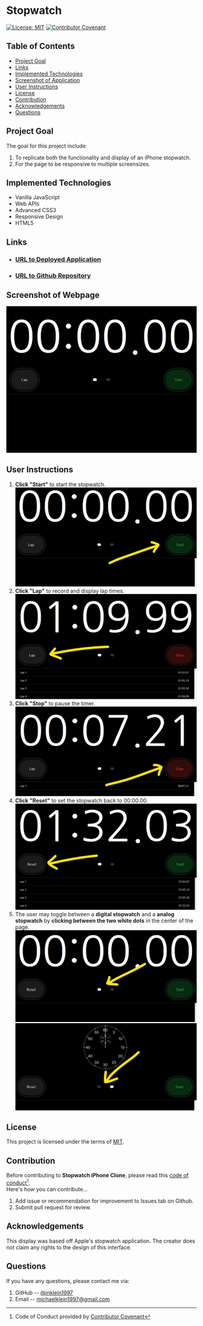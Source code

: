 # Stopwatch
[![License: MIT](https://img.shields.io/badge/License-MIT-yellow.svg)](https://opensource.org/licenses/MIT)
[![Contributor Covenant](https://img.shields.io/badge/Contributor%20Covenant-2.1-4baaaa.svg)](code_of_conduct.md)

## Table of Contents
- [Project Goal](#Project-Goal)
- [Links](#Links)
- [Implemented Technologies](#Implemented-Technologies)
- [Screenshot of Application](#Screenshot-of-Application)
- [User Instructions](#User-instructions)
- [License](#License)
- [Contribution](#Contribution)
- [Acknowledgements](#Acknowledgements)
- [Questions](#Questions)

## Project Goal
The goal for this project include: 
1.  To replicate both the functionality and display of an iPhone stopwatch. 
2.  For the page to be responsive to multiple screensizes.

## Implemented Technologies
- Vanilla JavaScript
- Web APIs 
- Advanced CSS3
- Responsive Design
- HTML5

## Links
- ### [URL to Deployed Application](https://inklein1997.github.io/Stopwatch-iPhone-Clone/)
- ### [URL to Github Repository](https://github.com/inklein1997/Stopwatch-iPhone-Clone)

## Screenshot of Webpage
![screenshot of application](./assets/images/application-screenshot.png)

## User Instructions
1. **Click "Start"** to start the stopwatch. <br>
![start button](./assets/images/step1.jpg)<br>
2. **Click "Lap"** to record and display lap times.<br>
![lap button](./assets/images/step3.jpg)<br>
3. **Click "Stop"** to pause the timer.<br>
![stop button](./assets/images/step2.jpg)<br>
4. **Click "Reset"** to set the stopwatch back to 00:00.00.<br>
![reset button](./assets/images/step4.jpg)<br>
5. The user may toggle between a **digital stopwatch** and a **analog stopwatch** by **clicking between the two white dots** in the center of the page.<br>
![digital stopwatch display](./assets/images/step5.1.jpg) ![analog stopwatch display](./assets/images/step5.2.jpg)<br>

## License
This project is licensed under the terms of [MIT](https://opensource.org/licenses/MIT).
  
## Contribution
Before contributing to **Stopwatch iPhone Clone**, please read this [code of conduct](code_of_conduct.md)[^1].<br>
Here's how you can contribute...
1. Add issue or recommendation for improvement to Issues tab on Github.
2. Submit pull request for review.

## Acknowledgements
This display was based off Apple's stopwatch application.  The creator does not claim any rights to the design of this interface.

## Questions
If you have any questions, please contact me via:
1. GitHub -- [@inklein1997](https://github.com/inklein1997)
2. Email -- michaelklein1997@gmail.com

[^1]: Code of Conduct provided by [Contributor Covenant](https://www.contributor-covenant.org/)